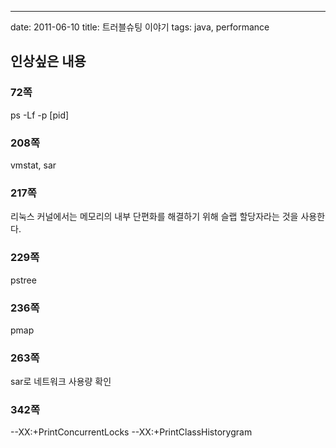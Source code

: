 ---
date: 2011-06-10
title: 트러블슈팅 이야기
tags: java, performance

## 인상싶은 내용
### 72쪽
ps -Lf -p [pid]

### 208쪽
vmstat, sar

### 217쪽
리눅스 커널에서는 메모리의 내부 단편화를 해결하기 위해 슬랩 할당자라는 것을 사용한다.

### 229쪽
pstree

### 236쪽
pmap

### 263쪽
sar로 네트워크 사용량 확인

### 342쪽
--XX:+PrintConcurrentLocks --XX:+PrintClassHistorygram
